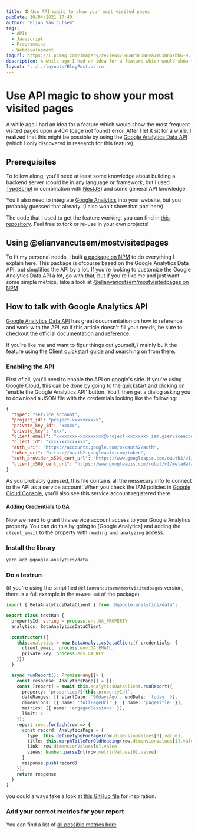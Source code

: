 ```yaml
---
title: 👽 Use API magic to show your most visited pages
pubDate: 10/04/2021 17:40
author: "Elian Van Cutsem"
tags:
  - APIs
  - Javascript
  - Programming
  - Webdevelopment
imgUrl: https://i.pcmag.com/imagery/reviews/04u4r8E0NHva7mQ3Bnozbh6-9.1569482850.fit_scale.size_760x427.jpg
description: A while ago I had an idea for a feature which would show the most frequent visited pages upon a 'page not found' error. After I let it sit for a while, I realized that this might be possible by using the Google Analytics API. Here's a guide.
layout: '../../layouts/BlogPost.astro'
---
```


# Use API magic to show your most visited pages

A while ago I had an idea for a feature which would show the most frequent visited pages upon a 404 (page not found) error. After I let it sit for a while, I realized that this might be possible by using the [Google Analytics Data API](<https://developers.google.com/analytics>) (which I only discovered in research for this feature).

## Prerequisites

To follow along, you'll need at least some knowledge about building a backend server (could be in any language or framework, but I used [TypeScript](<https://www.typescriptlang.org/>) in combination with [NestJS](<https://nestjs.com/>)) and some general API knowledge.

You'll also need to integrate [Google Analytics](<https://analytics.google.com>) into your website, but you probably guessed that already. (I also won't show that part here)

The code that I used to get the feature working, you can find in [this repository](<https://github.com/ElianVanCutsem/ElianCodes-backend>). Feel free to fork or re-use in your own projects!

## Using @elianvancutsem/mostvisitedpages

To fit my personal needs, I built [a package on NPM](<https://www.npmjs.com/package/@elianvancutsem/mostvisitedpages>) to do everything I explain here. This package is ofcourse based on the Google Analytics Data API, but simplifies the API by a lot. If you're looking to customize the Google Analytics Data API a lot, go with that, but if you're like me and just want some simple metrics, take a look at [@elianvancutsem/mostvisitedpages on NPM](<https://www.npmjs.com/package/@elianvancutsem/mostvisitedpages>)

## How to talk with Google Analytics API

[Google Analytics Data API](<https://developers.google.com/analytics/devguides/reporting/data/v1>) has great documentation on how to reference and work with the API, so if this article doesn't fill your needs, be sure to checkout the official documentation and [reference](<https://developers.google.com/analytics/devguides/reporting/data/v1/rest/v1beta/properties/runReport>).

If you're like me and want to figur things out yourself, I mainly built the feature using the [Client quickstart guide](<https://developers.google.com/analytics/devguides/reporting/data/v1/quickstart-client-libraries>) and searching on from there.

### Enabling the API

First of all, you'll need to enable the API on google's side. If you're using [Google Cloud](<https://cloud.google.com>), this can be done by going to [the quickstart](<https://developers.google.com/analytics/devguides/reporting/data/v1/quickstart-client-libraries>) and clicking on 'enable the Google Analytics API' button. You'll then get a dialog asking you to download a JSON file with the credentials looking like the following:

```json
{
  "type": "service_account",
  "project_id": "project-xxxxxxxxxx",
  "private_key_id": "xxxxx",
  "private_key": "xxx",
  "client_email": "xxxxxxxx-xxxxxxxxx@project-xxxxxxxx.iam.gserviceaccount.com",
  "client_id": "xxxxxxxxxxxxxx",
  "auth_uri": "https://accounts.google.com/o/oauth2/auth",
  "token_uri": "https://oauth2.googleapis.com/token",
  "auth_provider_x509_cert_url": "https://www.googleapis.com/oauth2/v1/certs",
  "client_x509_cert_url": "https://www.googleapis.com/robot/v1/metadata/x509/xxxxxxxxx-xxxxxxxxxx%project-xxxxxxxxx.iam.gserviceaccount.com"
}
```

As you probably guessed, this file contains all the nessecary info to connect to the API as a service account. When you check the IAM policies in [Google Cloud Console](<https://console.cloud.google.com>), you'll also see this service account registered there.

#### Adding Credentials to GA

Now we need to grant this service account access to your Google Analytics property. You can do this by going to [Google Analytics] and adding the `client_email` to the property with `reading and analyzing` access.

### Install the library

```bash
yarn add @google-analytics/data
```

### Do a testrun

(if you're using the simplified `@elianvancutsem/mostvisitedpages` version, there is a full example in the `README.md` of the package)

```ts
import { BetaAnalyticsDataClient } from '@google-analytics/data';

export class testRun {
  propertyId: string = process.env.GA_PROPERTY
  analytics: BetaAnalyticsDataClient

  constructor(){
    this.analytics = new BetaAnalyticsDataClient({ credentials: {
      client_email: process.env.GA_EMAIL,
      private_key: process.env.GA_KEY
    }})
  }

  async runReport(): Promise<any[]> {
    const response: AnalyticsPage[] = [];
    const [report] = await this.analyticsDataClient.runReport({
      property: `properties/${this.propertyId}`,
      dateRanges: [{ startDate: '90daysAgo', endDate: 'today' }],
      dimensions: [{ name: 'fullPageUrl' }, { name: 'pageTitle' }],
      metrics: [{ name: 'engagedSessions' }],
      limit: 4
    });
    report.rows.forEach(row => {
      const record: AnalyticsPage = {
        type: this.defineTypeForPage(row.dimensionValues[0].value),
        title: this.morphTitleForOldHeading(row.dimensionValues[1].value),
        link: row.dimensionValues[0].value,
        views: Number.parseInt(row.metricValues[0].value)
      }
      response.push(record)
    });
    return response
  }
}
```

you could always take a look at [this GitHub file](<https://github.com/ElianVanCutsem/ElianCodes-backend/blob/main/backend/src/analytics/analytics.service.ts>) for inspiration.

### Add your correct metrics for your report

You can find a list of [all possible metrics here](<https://developers.google.com/analytics/devguides/reporting/data/v1/api-schema#metrics>)
